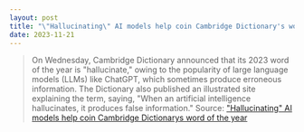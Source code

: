 ```yaml
---
layout: post
title: "\"Hallucinating\" AI models help coin Cambridge Dictionary's word of the year"
date: 2023-11-21
---
```


> On Wednesday, Cambridge Dictionary announced that its 2023 word of the
year is "hallucinate," owing to the popularity of large language models
(LLMs) like ChatGPT, which sometimes produce erroneous information. The
Dictionary also published an illustrated site explaining the term, saying,
"When an artificial intelligence hallucinates, it produces false
information."
Source: ["Hallucinating" AI models help coin Cambridge Dictionarys word of
the year](https://arstechnica.com/?p=1984726)

